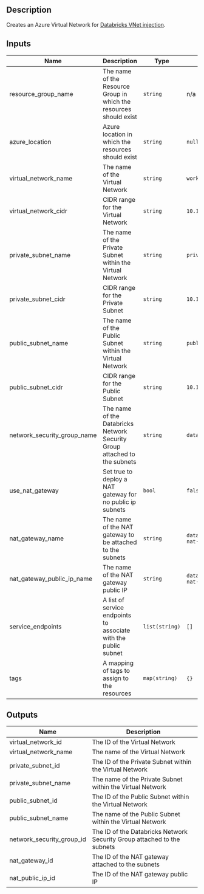 ## Description

Creates an Azure Virtual Network
for [Databricks VNet injection](https://docs.microsoft.com/en-us/azure/databricks/administration-guide/cloud-configurations/azure/vnet-inject).

## Inputs

| Name                        | Description                                                               | Type           | Default                    | Required |
|-----------------------------|---------------------------------------------------------------------------|----------------|----------------------------|:--------:|
| resource_group_name         | The name of the Resource Group in which the resources should exist        | `string`       | n/a                        |   yes    |
| azure_location              | Azure location in which the resources should exist                        | `string`       | `null`                     |    no    |
| virtual_network_name        | The name of the Virtual Network                                           | `string`       | `workers-vnet`             |    no    |
| virtual_network_cidr        | CIDR range for the Virtual Network                                        | `string`       | `10.179.0.0/16`            |    no    |
| private_subnet_name         | The name of the Private Subnet within the Virtual Network                 | `string`       | `private-subnet`           |    no    |
| private_subnet_cidr         | CIDR range for the Private Subnet                                         | `string`       | `10.179.0.0/18`            |    no    |
| public_subnet_name          | The name of the Public Subnet within the Virtual Network                  | `string`       | `public-subnet`            |    no    |
| public_subnet_cidr          | CIDR range for the Public Subnet                                          | `string`       | `10.179.64.0/18`           |    no    |
| network_security_group_name | The name of the Databricks Network Security Group attached to the subnets | `string`       | `databricks-nsg`           |    no    |
| use_nat_gateway             | Set true to deploy a NAT gateway for no public ip subnets                 | `bool`         | `false`                    |    no    |
| nat_gateway_name            | The name of the NAT gateway to be attached to the subnets                 | `string`       | `databricks-nat-gateway`   |    no    |
| nat_gateway_public_ip_name  | The name of the NAT gateway public IP                                     | `string`       | `databricks-nat-public-ip` |    no    |
| service_endpoints           | A list of service endpoints to associate with the public subnet           | `list(string)` | `[]`                       |    no    |
| tags                        | A mapping of tags to assign to the resources                              | `map(string)`  | `{}`                       |    no    |

## Outputs

| Name                      | Description                                                             |
|---------------------------|-------------------------------------------------------------------------|
| virtual_network_id        | The ID of the Virtual Network                                           |
| virtual_network_name      | The name of the Virtual Network                                         |
| private_subnet_id         | The ID of the Private Subnet within the Virtual Network                 |
| private_subnet_name       | The name of the Private Subnet within the Virtual Network               |
| public_subnet_id          | The ID of the Public Subnet within the Virtual Network                  |
| public_subnet_name        | The name of the Public Subnet within the Virtual Network                |
| network_security_group_id | The ID of the Databricks Network Security Group attached to the subnets |
| nat_gateway_id            | The ID of the NAT gateway attached to the subnets                       |
| nat_public_ip_id          | The ID of the NAT gateway public IP                                     |
